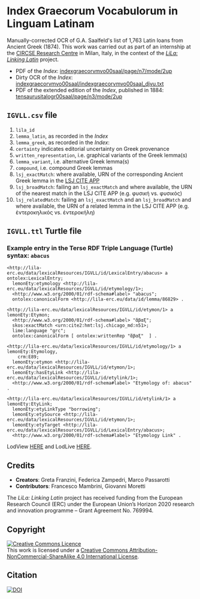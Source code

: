 # Index Graecorum Vocabulorum in Linguam Latinam	

Manually-corrected OCR of G.A. Saalfeld's list of 1,763 Latin loans from Ancient Greek (1874). This work was carried out as part of an internship at the [CIRCSE Research Centre](https://centridiricerca.unicatt.it/circse_index.html) in Milan, Italy, in the context of the [_LiLa: Linking Latin_](https://lila-erc.eu/) project.

- PDF of the _Index_: [indexgraecorvmvo00saal/page/n7/mode/2up](https://archive.org/details/indexgraecorvmvo00saal/page/n7/mode/2up)
- Dirty OCR of the _Index_: [indexgraecorvmvo00saal/indexgraecorvmvo00saal_djvu.txt](https://ia800300.us.archive.org/35/items/indexgraecorvmvo00saal/indexgraecorvmvo00saal_djvu.txt) 
- PDF of the extended edition of the _Index_, published in 1884: [tensaurusitalogr00saal/page/n3/mode/2up](https://archive.org/details/tensaurusitalogr00saal/page/n3/mode/2up)

## `IGVLL.csv` file

1. `lila_id`
2. `lemma_latin`, as recorded in the _Index_
3. `lemma_greek`, as recorded in the _Index_:
4. `certainty` indicates editorial uncertainty on Greek provenance
5. `written_representation`, i.e. graphical variants of the Greek lemma(s)
6. `lemma_variant`, i.e. alternative Greek lemma(s)
7. `compound`, i.e. compound Greek lemmas
8. `lsj_exactMatch`: where available, URN of the corresponding Ancient Greek lemma in the [LSJ CITE APP](https://raw.githubusercontent.com/Eumaeus/cite_lsj_cex/master/lsj_index.txt)
9. `lsj_broadMatch`: failing an `lsj_exactMatch` and where available, the URN of the nearest match in the LSJ CITE APP (e.g. φυσική vs. φυσικός)
10. `lsj_relatedMatch`: failing an `lsj_exactMatch` and an `lsj_broadMatch` and where available, the URN of a related lemma in the LSJ CITE APP (e.g. ἐντεροκηλικός vs. ἐντεροκήλη)

## `IGVLL.ttl` Turtle file


### Example entry in the Terse RDF Triple Language (Turtle) syntax: `abacus`

```
<http://lila-erc.eu/data/lexicalResources/IGVLL/id/LexicalEntry/abacus> a ontolex:LexicalEntry;
  lemonEty:etymology <http://lila-erc.eu/data/lexicalResources/IGVLL/id/etymology/1>;
  <http://www.w3.org/2000/01/rdf-schema#label> "abacus";
  ontolex:canonicalForm <http://lila-erc.eu/data/id/lemma/86829> .

<http://lila-erc.eu/data/lexicalResources/IGVLL/id/etymon/1> a lemonEty:Etymon;
  <http://www.w3.org/2000/01/rdf-schema#label> "ἄβαξ";
  skos:exactMatch <urn:cite2:hmt:lsj.chicago_md:n51>;
  lime:language "grc";
  ontolex:canonicalForm [ ontolex:writtenRep "ἄβαξ"  ] .

<http://lila-erc.eu/data/lexicalResources/IGVLL/id/etymology/1> a lemonEty:Etymology,
    crm:E89;
  lemonEty:etymon <http://lila-erc.eu/data/lexicalResources/IGVLL/id/etymon/1>;
  lemonEty:hasEtyLink <http://lila-erc.eu/data/lexicalResources/IGVLL/id/etylink/1>;
  <http://www.w3.org/2000/01/rdf-schema#label> "Etymology of: abacus" .

<http://lila-erc.eu/data/lexicalResources/IGVLL/id/etylink/1> a lemonEty:EtyLink;
  lemonEty:etyLinkType "borrowing";
  lemonEty:etySource <http://lila-erc.eu/data/lexicalResources/IGVLL/id/etymon/1>;
  lemonEty:etyTarget <http://lila-erc.eu/data/lexicalResources/IGVLL/id/LexicalEntry/abacus>;
  <http://www.w3.org/2000/01/rdf-schema#label> "Etymology Link" .
```

LodView [HERE](https://lila-erc.eu/data/id/lemma/86829) and LodLive [HERE](https://lila-erc.eu/lodlive/app_en.html?http://lila-erc.eu/data/id/lemma/86829).


## Credits

- **Creators**: Greta Franzini, Federica Zampedri, Marco Passarotti
- **Contributors**: Francesco Mambrini, Giovanni Moretti

The _LiLa: Linking Latin_ project has received funding from the European Research Council (ERC) under the European Union’s Horizon 2020 research and innovation programme – Grant Agreement No. 769994.

<!--### Citation-->
<!--To cite this data-set, you can adapt the following:-->
<!--Franzini, G., Zampedri, F., Passarotti, M. (2020) <em>Index Graecorum Vocabulorum in Linguam Latinam: Manually-corrected OCR of G.A. Saalfeld's list of 1,763 Latin loans from Ancient Greek (1874), mapped to the</em> LiLa: Linking Latin <em>lemma bank and the</em> Liddell-Scott Jones CITE Application. DOI: doi here-->


## Copyright

<a rel="license" href="http://creativecommons.org/licenses/by-nc-sa/4.0/"><img alt="Creative Commons Licence" style="border-width:0" src="https://i.creativecommons.org/l/by-nc-sa/4.0/88x31.png" /></a><br />This work is licensed under a <a rel="license" href="http://creativecommons.org/licenses/by-nc-sa/4.0/">Creative Commons Attribution-NonCommercial-ShareAlike 4.0 International License</a>.

## Citation

[![DOI](https://zenodo.org/badge/271791451.svg)](https://zenodo.org/badge/latestdoi/271791451)
